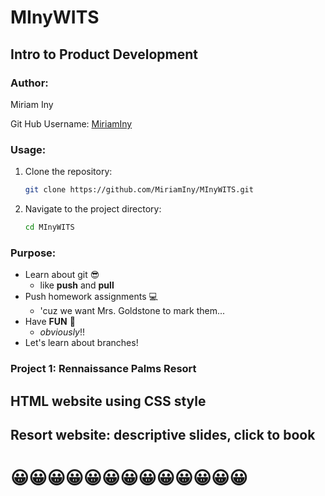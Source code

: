# MInyWITS
## Intro to Product Development


### Author: 
Miriam Iny 

Git Hub Username: [MiriamIny](https://github.com/MiriamIny)
### Usage:

1. Clone the repository:
    ```bash
    git clone https://github.com/MiriamIny/MInyWITS.git
    ```

2. Navigate to the project directory:
    ```bash
    cd MInyWITS
    ```
### Purpose:
- Learn about git 😎
    - like **push** and **pull**
- Push homework assignments 💻
    - 'cuz we want Mrs. Goldstone to mark them...
- Have **FUN** 🎉
    - *obviously*!!
- Let's learn about branches!

### Project 1: Rennaissance Palms Resort
## HTML website using CSS style
## Resort website: descriptive slides, click to book


#               😀😀😀😀😀😀😀😀😀😀😀😀😀






